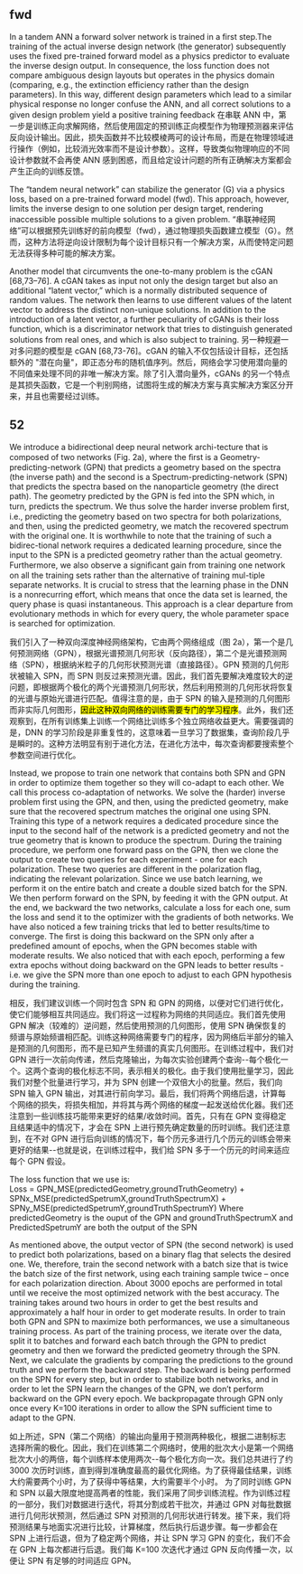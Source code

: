 ## fwd
In a tandem ANN a forward solver network is trained in a first step.The training of the actual inverse design network (the generator) subsequently uses the fixed pre-trained forward model as a physics predictor to evaluate the inverse design output. In consequence, the loss function does not compare ambiguous design layouts but operates in the physics domain (comparing, e.g., the extinction efficiency rather than the design parameters). In this way, different design parameters which lead to a similar physical response no longer confuse the ANN, and all correct solutions to a given design problem yield a positive training feedback
在串联 ANN 中，第一步是训练正向求解网络，然后使用固定的预训练正向模型作为物理预测器来评估反向设计输出。因此，损失函数并不比较模棱两可的设计布局，而是在物理领域进行操作（例如，比较消光效率而不是设计参数）。这样，导致类似物理响应的不同设计参数就不会再使 ANN 感到困惑，而且给定设计问题的所有正确解决方案都会产生正向的训练反馈。

The “tandem neural network” can stabilize the generator (G) via a physics loss, based on a pre-trained forward model (fwd). This approach, however, limits the inverse design to one solution per design target, rendering inaccessible possible multiple solutions to a given problem.
“串联神经网络”可以根据预先训练好的前向模型（fwd），通过物理损失函数建立模型（G）。然而，这种方法将逆向设计限制为每个设计目标只有一个解决方案，从而使特定问题无法获得多种可能的解决方案。

Another model that circumvents the one-to-many problem is the cGAN [68,73–76]. A cGAN takes as input not only the design target but also an additional “latent vector,” which is a normally distributed sequence of random values. The network then learns to use different values of the latent vector to address the distinct non-unique solutions. In addition to the introduction of a latent vector, a further peculiarity of cGANs is their loss function, which is a discriminator network that tries to distinguish generated solutions from real ones, and which is also subject to training.
另一种规避一对多问题的模型是 cGAN [68,73-76]。cGAN 的输入不仅包括设计目标，还包括额外的 "潜在向量"，即正态分布的随机值序列。然后，网络会学习使用潜向量的不同值来处理不同的非唯一解决方案。除了引入潜向量外，cGANs 的另一个特点是其损失函数，它是一个判别网络，试图将生成的解决方案与真实解决方案区分开来，并且也需要经过训练。

## 52
We introduce a bidirectional deep neural network archi-tecture that is composed of two networks (Fig. 2a), where the ﬁrst is a Geometry-predicting-network (GPN) that predicts a geometry based on the spectra (the inverse path) and the second is a Spectrum-predicting-network (SPN) that predicts the spectra based on the nanoparticle geometry (the direct path). The geometry predicted by the GPN is fed into the SPN which, in turn, predicts the spectrum. We thus solve the harder inverse problem ﬁrst, i.e., predicting the geometry based on two spectra for both polarizations, and then, using the predicted geometry, we match the recovered spectrum with the original one. It is worthwhile to note that the training of such a bidirec-tional network requires a dedicated learning procedure, since the input to the SPN is a predicted geometry rather than the actual geometry. Furthermore, we also observe a signiﬁcant gain from training one network on all the training sets rather than the alternative of training mul-tiple separate networks. It is crucial to stress that the learning phase in the DNN is a nonrecurring effort, which means that once the data set is learned, the query phase is quasi instantaneous. This approach is a clear departure from evolutionary methods in which for every query, the whole parameter space is searched for optimization.

我们引入了一种双向深度神经网络架构，它由两个网络组成（图 2a），第一个是几何预测网络（GPN），根据光谱预测几何形状（反向路径），第二个是光谱预测网络（SPN），根据纳米粒子的几何形状预测光谱（直接路径）。GPN 预测的几何形状被输入 SPN，而 SPN 则反过来预测光谱。因此，我们首先要解决难度较大的逆问题，即根据两个极化的两个光谱预测几何形状，然后利用预测的几何形状将恢复的光谱与原始光谱进行匹配。值得注意的是，由于 SPN 的输入是预测的几何图形而非实际几何图形，<mark>因此这种双向网络的训练需要专门的学习程序</mark>。此外，我们还观察到，在所有训练集上训练一个网络比训练多个独立网络收益更大。需要强调的是，DNN 的学习阶段是非重复性的，这意味着一旦学习了数据集，查询阶段几乎是瞬时的。这种方法明显有别于进化方法，在进化方法中，每次查询都要搜索整个参数空间进行优化。

Instead, we propose to train one network that contains both SPN and GPN in order to optimize them together so they will co-adapt to each other. We call this process co-adaptation of networks. We solve the (harder) inverse problem first using the GPN, and then, using the predicted geometry, make sure that the recovered spectrum matches the original one using SPN. Training this type of a network requires a dedicated procedure since the input to the second half of the network is a predicted geometry and not the true geometry that is known to produce the spectrum. During the training procedure, we perform one forward pass on the GPN, then we clone the output to create two queries for each experiment - one for each polarization. These two queries are different in the polarization flag, indicating the relevant polarization. Since we use batch learning, we perform it on the entire batch and create a double sized batch for the SPN. We then perform forward on the SPN, by feeding it with the GPN output. At the end, we backward the two networks, calculate a loss for each one, sum the loss and send it to the optimizer with the gradients of both networks. We have also noticed a few training tricks that led to better results/time to converge. The first is doing this backward on the SPN only after a predefined amount of epochs, when the GPN becomes stable with moderate results. We also noticed that with each epoch, performing a few extra epochs without doing backward on the GPN leads to better results - i.e. we give the SPN more than one epoch to adjust to each GPN hypothesis during the training. 

相反，我们建议训练一个同时包含 SPN 和 GPN 的网络，以便对它们进行优化，使它们能够相互共同适应。我们将这一过程称为网络的共同适应。我们首先使用 GPN 解决（较难的）逆问题，然后使用预测的几何图形，使用 SPN 确保恢复的频谱与原始频谱相匹配。训练这种网络需要专门的程序，因为网络后半部分的输入是预测的几何图形，而不是已知产生频谱的真实几何图形。在训练过程中，我们对 GPN 进行一次前向传递，然后克隆输出，为每次实验创建两个查询--每个极化一个。这两个查询的极化标志不同，表示相关的极化。由于我们使用批量学习，因此我们对整个批量进行学习，并为 SPN 创建一个双倍大小的批量。然后，我们向 SPN 输入 GPN 输出，对其进行前向学习。最后，我们将两个网络后退，计算每个网络的损失，将损失相加，并将其与两个网络的梯度一起发送给优化器。我们还注意到一些训练技巧能带来更好的结果/收敛时间。首先，只有在 GPN 变得稳定且结果适中的情况下，才会在 SPN 上进行预先确定数量的历时训练。我们还注意到，在不对 GPN 进行后向训练的情况下，每个历元多进行几个历元的训练会带来更好的结果--也就是说，在训练过程中，我们给 SPN 多于一个历元的时间来适应每个 GPN 假设。

The loss function that we use is: 	
Loss = GPN_MSE(predictedGeometry,groundTruthGeometry) + SPNx_MSE(predictedSpetrumX,groundTruthSpectrumX) + SPNy_MSE(predictedSpetrumY,groundTruthSpectrumY)
Where predictedGeometry is the ouput of the GPN and groundTruthSpectrumX and PredictedSpetrumY are both the output of the SPN

As mentioned above, the output vector of SPN (the second network) is used to predict both polarizations, based on a binary flag that selects the desired one. We, therefore, train the second network with a batch size that is twice the batch size of the first network, using each training sample twice – once for each polarization direction. About 3000 epochs are performed in total until we receive the most optimized network with the best accuracy. The training takes around two hours in order to get the best results and approximately a half hour in order to get moderate results.
In order to train both GPN and SPN to maximize both performances, we use a simultaneous training process. As part of the training process, we iterate over the data, split it to batches and forward each batch through the GPN to predict geometry and then we forward the predicted geometry through the SPN. Next, we calculate the gradients by comparing the predictions to the ground truth and we perform the backward step. The backward is being performed on the SPN for every step, but in order to stabilize both networks, and in order to let the SPN learn the changes of the GPN, we don’t perform backward on the GPN every epoch. We backpropagate through GPN only once every K=100 iterations in order to allow the SPN sufficient time to adapt to the GPN.

如上所述，SPN（第二个网络）的输出向量用于预测两种极化，根据二进制标志选择所需的极化。因此，我们在训练第二个网络时，使用的批次大小是第一个网络批次大小的两倍，每个训练样本使用两次--每个极化方向一次。我们总共进行了约 3000 次历时训练，直到得到准确度最高的最优化网络。为了获得最佳结果，训练大约需要两个小时，为了获得中等结果，大约需要半个小时。
为了同时训练 GPN 和 SPN 以最大限度地提高两者的性能，我们采用了同步训练流程。作为训练过程的一部分，我们对数据进行迭代，将其分割成若干批次，并通过 GPN 对每批数据进行几何形状预测，然后通过 SPN 对预测的几何形状进行转发。接下来，我们将预测结果与地面实况进行比较，计算梯度，然后执行后退步骤。每一步都会在 SPN 上进行后退，但为了稳定两个网络，并让 SPN 学习 GPN 的变化，我们不会在 GPN 上每次都进行后退。我们每 K=100 次迭代才通过 GPN 反向传播一次，以便让 SPN 有足够的时间适应 GPN。
